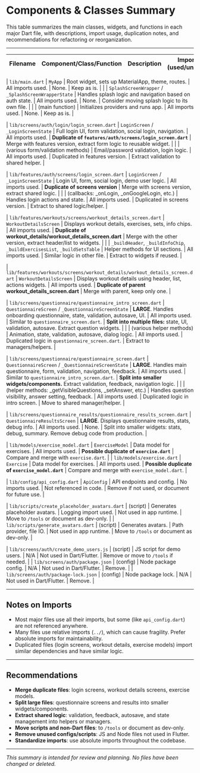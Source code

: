 # Components & Classes Summary

This table summarizes the main classes, widgets, and functions in each major Dart file, with descriptions, import usage, duplication notes, and recommendations for refactoring or reorganization.

---

| Filename | Component/Class/Function | Description | Imports (used/unused) | Duplication/Similarity | Recommendation |
| -------- | ------------------------ | ----------- | --------------------- | ---------------------- | -------------- |

<!-- ===================== main.dart ===================== -->

| `lib/main.dart` | `MyApp` | Root widget, sets up MaterialApp, theme, routes. | All imports used. | None. | Keep as is. |
| | `SplashScreenWrapper` / `_SplashScreenWrapperState` | Handles splash logic and navigation based on auth state. | All imports used. | None. | Consider moving splash logic to its own file. |
| | (main function) | Initializes providers and runs app. | All imports used. | None. | Keep as is. |

<!-- ===================== screens/auth/login/login_screen.dart ===================== -->

| `lib/screens/auth/login/login_screen.dart` | `LoginScreen` / `_LoginScreenState` | Full login UI, form validation, social login, navigation. | All imports used. | **Duplicate of `features/auth/screens/login_screen.dart`** | Merge with features version, extract form logic to reusable widget. |
| | (various form/validation methods) | Email/password validation, login logic. | All imports used. | Duplicated in features version. | Extract validation to shared helper. |

<!-- ===================== features/auth/screens/login_screen.dart ===================== -->

| `lib/features/auth/screens/login_screen.dart` | `LoginScreen` / `_LoginScreenState` | Login UI, form, social login, demo user logic. | All imports used. | **Duplicate of screens version** | Merge with screens version, extract shared logic. |
| | (callbacks: \_onLogin, \_onGoogleLogin, etc.) | Handles login actions and state. | All imports used. | Duplicated in screens version. | Extract to shared logic/helper. |

<!-- ===================== features/workouts/screens/workout_details_screen.dart ===================== -->

| `lib/features/workouts/screens/workout_details_screen.dart` | `WorkoutDetailsScreen` | Displays workout details, exercises, sets, info chips. | All imports used. | **Duplicate of workout_details/workout_details_screen.dart** | Merge with the other version, extract header/list to widgets. |
| | `_buildHeader`, `_buildInfoChip`, `_buildExercisesList`, `_buildSetsTable` | Helper methods for UI sections. | All imports used. | Similar logic in other file. | Extract to widgets if reused. |

<!-- ===================== features/workouts/screens/workout_details/workout_details_screen.dart ===================== -->

| `lib/features/workouts/screens/workout_details/workout_details_screen.dart` | `WorkoutDetailsScreen` | Displays workout details using header, list, actions widgets. | All imports used. | **Duplicate of parent workout_details_screen.dart** | Merge with parent, keep only one. |

<!-- ===================== screens/questionnaire/questionnaire_intro_screen.dart ===================== -->

| `lib/screens/questionnaire/questionnaire_intro_screen.dart` | `QuestionnaireScreen` / `_QuestionnaireScreenState` | **LARGE**. Handles onboarding questionnaire, state, validation, autosave, UI. | All imports used. | Similar to `questionnaire_screen.dart`. | **Split into multiple files:** state, UI, validation, autosave. Extract question widgets. |
| | (various helper methods) | Animation, state, validation, autosave, dialog logic. | All imports used. | Duplicated logic in `questionnaire_screen.dart`. | Extract to managers/helpers. |

<!-- ===================== screens/questionnaire/questionnaire_screen.dart ===================== -->

| `lib/screens/questionnaire/questionnaire_screen.dart` | `QuestionnaireScreen` / `_QuestionnaireScreenState` | **LARGE**. Handles main questionnaire, form, validation, navigation, feedback. | All imports used. | Similar to `questionnaire_intro_screen.dart`. | **Split into smaller widgets/components.** Extract validation, feedback, navigation logic. |
| | (helper methods: \_getVisibleQuestions, \_setAnswer, etc.) | Handles question visibility, answer setting, feedback. | All imports used. | Duplicated logic in intro screen. | Move to shared manager/helper. |

<!-- ===================== screens/questionnaire_results/questionnaire_results_screen.dart ===================== -->

| `lib/screens/questionnaire_results/questionnaire_results_screen.dart` | `QuestionnaireResultsScreen` | **LARGE**. Displays questionnaire results, stats, debug info. | All imports used. | None. | Split into smaller widgets: stats, debug, summary. Remove debug code from production. |

<!-- ===================== models/exercise_model.dart & models/exercise.dart ===================== -->

| `lib/models/exercise_model.dart` | `ExerciseModel` | Data model for exercises. | All imports used. | **Possible duplicate of `exercise.dart`** | Compare and merge with `exercise.dart`. |
| `lib/models/exercise.dart` | `Exercise` | Data model for exercises. | All imports used. | **Possible duplicate of `exercise_model.dart`** | Compare and merge with `exercise_model.dart`. |

<!-- ===================== config/api_config.dart ===================== -->

| `lib/config/api_config.dart` | `ApiConfig` | API endpoints and config. | No imports used. | Not referenced in code. | Remove if not used, or document for future use. |

<!-- ===================== scripts/create_placeholder_avatars.dart & scripts/generate_avatars.dart ===================== -->

| `lib/scripts/create_placeholder_avatars.dart` | (script) | Generates placeholder avatars. | Logging import used. | Not used in app runtime. | Move to `/tools` or document as dev-only. |
| `lib/scripts/generate_avatars.dart` | (script) | Generates avatars. | Path provider, file IO. | Not used in app runtime. | Move to `/tools` or document as dev-only. |

<!-- ===================== screens/auth/create_demo_users.js, package.json, package-lock.json ===================== -->

| `lib/screens/auth/create_demo_users.js` | (script) | JS script for demo users. | N/A | Not used in Dart/Flutter. | Remove or move to `/tools` if needed. |
| `lib/screens/auth/package.json` | (config) | Node package config. | N/A | Not used in Dart/Flutter. | Remove. |
| `lib/screens/auth/package-lock.json` | (config) | Node package lock. | N/A | Not used in Dart/Flutter. | Remove. |

---

## Notes on Imports

- Most major files use all their imports, but some (like `api_config.dart`) are not referenced anywhere.
- Many files use relative imports (`../`), which can cause fragility. Prefer absolute imports for maintainability.
- Duplicated files (login screens, workout details, exercise models) import similar dependencies and have similar logic.

---

## Recommendations

- **Merge duplicate files**: login screens, workout details screens, exercise models.
- **Split large files**: questionnaire screens and results into smaller widgets/components.
- **Extract shared logic**: validation, feedback, autosave, and state management into helpers or managers.
- **Move scripts and non-Dart files**: to `/tools` or document as dev-only.
- **Remove unused configs/scripts**: JS and Node files not used in Flutter.
- **Standardize imports**: use absolute imports throughout the codebase.

---

_This summary is intended for review and planning. No files have been changed or deleted._
